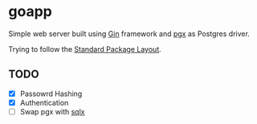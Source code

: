 # goapp

Simple web server built using [Gin](https://github.com/gin-gonic) framework and [pgx](https://github.com/jackc/pgx) as Postgres driver.

Trying to follow the [Standard Package Layout](https://www.gobeyond.dev/standard-package-layout/).

## TODO

-   [x] Passowrd Hashing
- [x] Authentication
- [ ] Swap pgx with [sqlx](https://github.com/jmoiron/sqlx)
